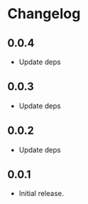 # Changelog

## 0.0.4

* Update deps

## 0.0.3

* Update deps

## 0.0.2

* Update deps

## 0.0.1

* Initial release.
